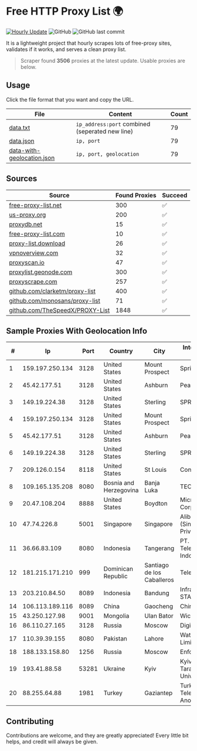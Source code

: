 
# Free HTTP Proxy List 🌍

[![Hourly Update](https://github.com/mertguvencli/http-proxy-list/actions/workflows/main.yml/badge.svg?branch=main)](https://github.com/mertguvencli/http-proxy-list/actions/workflows/main.yml)
![GitHub](https://img.shields.io/github/license/mertguvencli/http-proxy-list)
![GitHub last commit](https://img.shields.io/github/last-commit/mertguvencli/http-proxy-list)

It is a lightweight project that hourly scrapes lots of free-proxy sites, validates if it works, and serves a clean proxy list.


> Scraper found **3506** proxies at the latest update. Usable proxies are below.

## Usage

Click the file format that you want and copy the URL.


|File|Content|Count|
|----|-------|-----|
|[data.txt](https://raw.githubusercontent.com/mertguvencli/http-proxy-list/main/proxy-list/data.txt)|`ip_address:port` combined (seperated new line)|79|
|[data.json](https://raw.githubusercontent.com/mertguvencli/http-proxy-list/main/proxy-list/data.json)|`ip, port`|79|
|[data-with-geolocation.json](https://raw.githubusercontent.com/mertguvencli/http-proxy-list/main/proxy-list/data-with-geolocation.json)|`ip, port, geolocation`|79|

## Sources

|Source|Found Proxies|Succeed|
|------|-------------|-------|
|[free-proxy-list.net](https://free-proxy-list.net)|300|✅|
|[us-proxy.org](https://www.us-proxy.org)|200|✅|
|[proxydb.net](http://proxydb.net)|15|✅|
|[free-proxy-list.com](https://free-proxy-list.com/?page=&port=&type%5B%5D=http&type%5B%5D=https&up_time=0&search=Search)|10|✅|
|[proxy-list.download](https://www.proxy-list.download/HTTP)|26|✅|
|[vpnoverview.com](https://vpnoverview.com/privacy/anonymous-browsing/free-proxy-servers)|32|✅|
|[proxyscan.io](https://www.proxyscan.io)|47|✅|
|[proxylist.geonode.com](https://proxylist.geonode.com/api/proxy-list?limit=300&page=1&sort_by=lastChecked&sort_type=desc&protocols=http,https)|300|✅|
|[proxyscrape.com](https://api.proxyscrape.com/v2/?request=displayproxies&protocol=http&timeout=10000&country=all&ssl=all&anonymity=all)|257|✅|
|[github.com/clarketm/proxy-list](https://raw.githubusercontent.com/clarketm/proxy-list/master/proxy-list-raw.txt)|400|✅|
|[github.com/monosans/proxy-list](https://raw.githubusercontent.com/monosans/proxy-list/main/proxies/http.txt)|71|✅|
|[github.com/TheSpeedX/PROXY-List](https://raw.githubusercontent.com/TheSpeedX/PROXY-List/master/http.txt)|1848|✅|


## Sample Proxies With Geolocation Info

|#|Ip|Port|Country|City|Internet Service Provider|
|-|--|----|-------|----|-------------------------|
|1|159.197.250.134|3128|United States|Mount Prospect|Sprint|
|2|45.42.177.51|3128|United States|Ashburn|PeaceWeb|
|3|149.19.224.38|3128|United States|Sterling|SPRINT|
|4|159.197.250.134|3128|United States|Mount Prospect|Sprint|
|5|45.42.177.51|3128|United States|Ashburn|PeaceWeb|
|6|149.19.224.38|3128|United States|Sterling|SPRINT|
|7|209.126.0.154|8118|United States|St Louis|Contabo Inc.|
|8|109.165.135.208|8080|Bosnia and Herzegovina|Banja Luka|TEOL-ADSL|
|9|20.47.108.204|8888|United States|Boydton|Microsoft Corporation|
|10|47.74.226.8|5001|Singapore|Singapore|Alibaba Cloud (Singapore) Private Limited|
|11|36.66.83.109|8080|Indonesia|Tangerang|PT. Telekomunikasi Indonesia|
|12|181.215.171.210|999|Dominican Republic|Santiago de los Caballeros|Telery Networks|
|13|203.210.84.50|8089|Indonesia|Bandung|Infrastruktur STARNET|
|14|106.113.189.116|8089|China|Gaocheng|Chinanet|
|15|43.250.127.98|9001|Mongolia|Ulan Bator|Wicom Networks|
|16|86.110.27.165|3128|Russia|Moscow|Digit One LLC|
|17|110.39.39.155|8080|Pakistan|Lahore|Wateen Telecom Limited|
|18|188.133.158.80|1256|Russia|Moscow|Enforta-MSK|
|19|193.41.88.58|53281|Ukraine|Kyiv|Kyiv National Taras Shevchenko University|
|20|88.255.64.88|1981|Turkey|Gaziantep|Turk Telekomunikasyon Anonim Sirketi|



## Contributing

Contributions are welcome, and they are greatly appreciated! Every
little bit helps, and credit will always be given.

